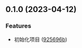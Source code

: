 

## 0.1.0 (2023-04-12)


### Features

* 初始化项目 ([925696b](https://github.com/Aiarron/ayb/commit/925696b042328188c35a91cfee1dc2103d4f0f32))